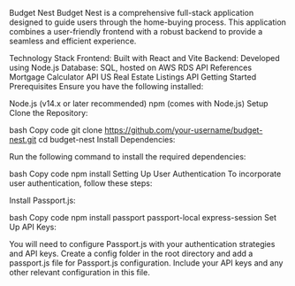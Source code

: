Budget Nest
Budget Nest is a comprehensive full-stack application designed to guide users through the home-buying process. This application combines a user-friendly frontend with a robust backend to provide a seamless and efficient experience.

Technology Stack
Frontend: Built with React and Vite
Backend: Developed using Node.js
Database: SQL, hosted on AWS RDS
API References
Mortgage Calculator API
US Real Estate Listings API
Getting Started
Prerequisites
Ensure you have the following installed:

Node.js (v14.x or later recommended)
npm (comes with Node.js)
Setup
Clone the Repository:

bash
Copy code
git clone https://github.com/your-username/budget-nest.git
cd budget-nest
Install Dependencies:

Run the following command to install the required dependencies:

bash
Copy code
npm install
Setting Up User Authentication
To incorporate user authentication, follow these steps:

Install Passport.js:

bash
Copy code
npm install passport passport-local express-session
Set Up API Keys:

You will need to configure Passport.js with your authentication strategies and API keys. Create a config folder in the root directory and add a passport.js file for Passport.js configuration. Include your API keys and any other relevant configuration in this file.
